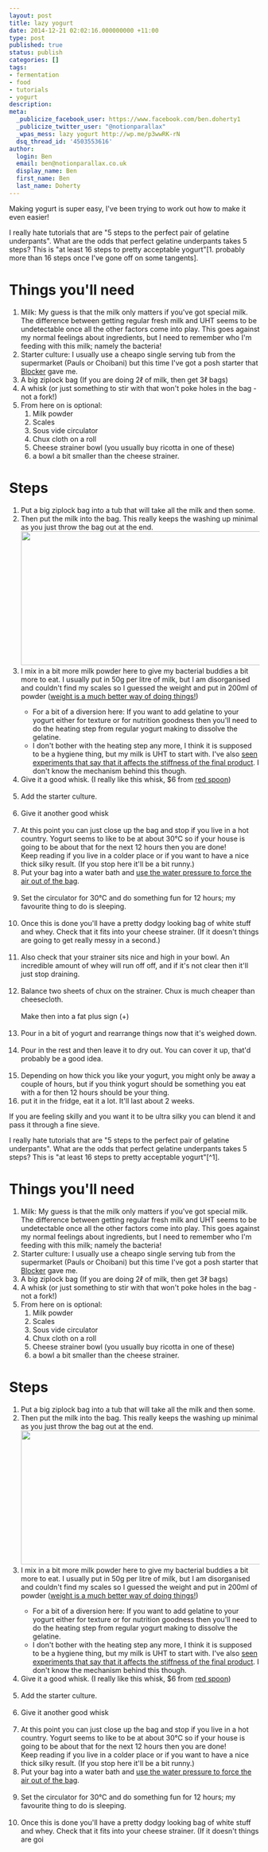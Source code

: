 ```yaml
---
layout: post
title: lazy yogurt
date: 2014-12-21 02:02:16.000000000 +11:00
type: post
published: true
status: publish
categories: []
tags:
- fermentation
- food
- tutorials
- yogurt
description:
meta:
  _publicize_facebook_user: https://www.facebook.com/ben.doherty1
  _publicize_twitter_user: "@notionparallax"
  _wpas_mess: lazy yogurt http://wp.me/p3wwRK-rN
  dsq_thread_id: '4503553616'
author:
  login: Ben
  email: ben@notionparallax.co.uk
  display_name: Ben
  first_name: Ben
  last_name: Doherty
---
```

<p>Making yogurt is super easy, I've been trying to work out how to make it even easier!</p>
<p>I really hate tutorials that are "5 steps to the perfect pair of gelatine underpants". What are the odds that perfect gelatine underpants takes 5 steps? This is "at least 16 steps to pretty acceptable yogurt"[1. probably more than 16 steps once I've gone off on some tangents].</p>
<h1>Things you'll need</h1>
<ol>
<li>Milk: My guess is that the milk only matters if you've got special milk. The difference between getting regular fresh milk and UHT seems to be undetectable once all the other factors come into play. This goes against my normal feelings about ingredients, but I need to remember who I'm feeding with this milk; namely the bacteria!</li>
<li>Starter culture: I usually use a cheapo single serving tub from the supermarket (Pauls or Choibani) but this time I've got a posh starter that <a href="http://instagram.com/blocker890/">Blocker</a> gave me.</li>
<li>A big ziplock bag (If you are doing 2ℓ of milk, then get 3ℓ bags)</li>
<li>A whisk (or just something to stir with that won't poke holes in the bag - not a fork!)</li>
<li>From here on is optional:
<ol>
<li>Milk powder</li>
<li>Scales</li>
<li>Sous vide circulator</li>
<li>Chux cloth on a roll</li>
<li>Cheese strainer bowl (you usually buy ricotta in one of these)</li>
<li>a bowl a bit smaller than the cheese strainer.</li>
</ol>
</li>
</ol>
<h1>Steps</h1>
<ol>
<li>Put a big ziplock bag into a tub that will take all the milk and then some.</li>
<li>Then put the milk into the bag. This really keeps the washing up minimal as you just throw the bag out at the end.<br />
<img class="" src="{{ site.baseurl }}/assets/VJqMLw6GhxbdsBFTVqJ5wlfosLoSB8bFdaEBPudqrgOH=w1541-h834-no" alt="" width="497" height="269" /></li>
<li>I mix in a bit more milk powder here to give my bacterial buddies a bit more to eat. I usually put in 50g per litre of milk, but I am disorganised and couldn't find my scales so I guessed the weight and put in 200ml of powder (<a href="http://www.chefsteps.com/activities/weight-vs-volume-speed">weight is a much better way of doing things!</a>)<br />
<img src="{{ site.baseurl }}/assets/IMG_20141220_131156.jpg" alt="" /></p>
<ul>
<li>For a bit of a diversion here: If you want to add gelatine to your yogurt either for texture or for nutrition goodness then you'll need to do the heating step from regular yogurt making to dissolve the gelatine.</li>
<li>I don't bother with the heating step any more, I think it is supposed to be a hygiene thing, but my milk is UHT to start with. I've also <a href="http://slapphappe.wordpress.com/2013/09/12/yoghurt-the-temperature-you-heat-milk-to-affects-how-thick-it-ends-up/">seen experiments that say that it affects the stiffness of the final product</a>. I don't know the mechanism behind this though.</li>
</ul>
</li>
<li>Give it a good whisk. (I really like this whisk, $6 from <a href="http://www.redspooncompany.com/">red spoon</a>)<br />
<img src="{{ site.baseurl }}/assets/IMG_20141220_131326.jpg" alt="" /></li>
<li>Add the starter culture.<br />
<img src="{{ site.baseurl }}/assets/IMG_20141220_131522.jpg" alt="" /></li>
<li>Give it another good whisk<br />
<img src="{{ site.baseurl }}/assets/IMG_20141220_131557.jpg" alt="" /></li>
<li>At this point you can just close up the bag and stop if you live in a hot country. Yogurt seems to like to be at about 30°C so if your house is going to be about that for the next 12 hours then you are done!<br />
Keep reading if you live in a colder place or if you want to have a nice thick silky result. (If you stop here it'll be a bit runny.)</li>
<li>Put your bag into a water bath and <a href="http://www.chefsteps.com/activities/simple-sous-vide-packaging">use the water pressure to force the air out of the bag</a>.<br />
<img src="{{ site.baseurl }}/assets/IMG_20141220_131933.jpg" alt="" /></li>
<li>Set the circulator for 30°C and do something fun for 12 hours; my favourite thing to do is sleeping.<br />
<img src="{{ site.baseurl }}/assets/IMG_20141220_132210.jpg" alt="" /></li>
<li>Once this is done you'll have a pretty dodgy looking bag of white stuff and whey. Check that it fits into your cheese strainer. (If it doesn't things are going to get really messy in a second.)<br />
<img src="{{ site.baseurl }}/assets/IMG_20141221_114439.jpg" alt="" /></li>
<li>Also check that your strainer sits nice and high in your bowl. An incredible amount of whey will run off off, and if it's not clear then it'll just stop draining.<br />
<img src="{{ site.baseurl }}/assets/IMG_20141221_114518.jpg" alt="" /></li>
<li>Balance two sheets of chux on the strainer. Chux is much cheaper than cheesecloth.<br />
<img src="{{ site.baseurl }}/assets/IMG_20141221_114729.jpg" alt="" /><br />
Make then into a fat plus sign (+)<br />
<img src="{{ site.baseurl }}/assets/IMG_20141221_114719.jpg" alt="" /></li>
<li>Pour in a bit of yogurt and rearrange things now that it's weighed down.<br />
<img src="{{ site.baseurl }}/assets/IMG_20141221_114844.jpg" alt="" /></li>
<li>Pour in the rest and then leave it to dry out. You can cover it up, that'd probably be a good idea.<br />
<img src="{{ site.baseurl }}/assets/IMG_20141221_115032.jpg" alt="" /></li>
<li>Depending on how thick you like your yogurt, you might only be away a couple of hours, but if you think yogurt should be something you eat with a for then 12 hours should be your thing.</li>
<li>put it in the fridge, eat it a lot. It'll last about 2 weeks.</li>
</ol>
<p>If you are feeling skilly and you want it to be ultra silky you can blend it and pass it through a fine sieve.</p>
<p>I really hate tutorials that are "5 steps to the perfect pair of gelatine underpants". What are the odds that perfect gelatine underpants takes 5 steps? This is "at least 16 steps to pretty acceptable yogurt"[^1].</p>
<h1>Things you'll need</h1>
<ol>
<li>Milk: My guess is that the milk only matters if you've got special milk. The difference between getting regular fresh milk and UHT seems to be undetectable once all the other factors come into play. This goes against my normal feelings about ingredients, but I need to remember who I'm feeding with this milk; namely the bacteria!</li>
<li>Starter culture: I usually use a cheapo single serving tub from the supermarket (Pauls or Choibani) but this time I've got a posh starter that <a href="http://instagram.com/blocker890/">Blocker</a> gave me.</li>
<li>A big ziplock bag (If you are doing 2ℓ of milk, then get 3ℓ bags)</li>
<li>A whisk (or just something to stir with that won't poke holes in the bag - not a fork!)</li>
<li>From here on is optional:
<ol>
<li>Milk powder</li>
<li>Scales</li>
<li>Sous vide circulator</li>
<li>Chux cloth on a roll</li>
<li>Cheese strainer bowl (you usually buy ricotta in one of these)</li>
<li>a bowl a bit smaller than the cheese strainer.</li>
</ol>
</li>
</ol>
<h1>Steps</h1>
<ol>
<li>Put a big ziplock bag into a tub that will take all the milk and then some.</li>
<li>Then put the milk into the bag. This really keeps the washing up minimal as you just throw the bag out at the end.<br />
<img class="" src="{{ site.baseurl }}/assets/VJqMLw6GhxbdsBFTVqJ5wlfosLoSB8bFdaEBPudqrgOH=w1541-h834-no" alt="" width="497" height="269" /></li>
<li>I mix in a bit more milk powder here to give my bacterial buddies a bit more to eat. I usually put in 50g per litre of milk, but I am disorganised and couldn't find my scales so I guessed the weight and put in 200ml of powder (<a href="http://www.chefsteps.com/activities/weight-vs-volume-speed">weight is a much better way of doing things!</a>)<br />
<img src="{{ site.baseurl }}/assets/IMG_20141220_131156.jpg" alt="" /></p>
<ul>
<li>For a bit of a diversion here: If you want to add gelatine to your yogurt either for texture or for nutrition goodness then you'll need to do the heating step from regular yogurt making to dissolve the gelatine.</li>
<li>I don't bother with the heating step any more, I think it is supposed to be a hygiene thing, but my milk is UHT to start with. I've also <a href="http://slapphappe.wordpress.com/2013/09/12/yoghurt-the-temperature-you-heat-milk-to-affects-how-thick-it-ends-up/">seen experiments that say that it affects the stiffness of the final product</a>. I don't know the mechanism behind this though.</li>
</ul>
</li>
<li>Give it a good whisk. (I really like this whisk, $6 from <a href="http://www.redspooncompany.com/">red spoon</a>)<br />
<img src="{{ site.baseurl }}/assets/IMG_20141220_131326.jpg" alt="" /></li>
<li>Add the starter culture.<br />
<img src="{{ site.baseurl }}/assets/IMG_20141220_131522.jpg" alt="" /></li>
<li>Give it another good whisk<br />
<img src="{{ site.baseurl }}/assets/IMG_20141220_131557.jpg" alt="" /></li>
<li>At this point you can just close up the bag and stop if you live in a hot country. Yogurt seems to like to be at about 30°C so if your house is going to be about that for the next 12 hours then you are done!<br />
Keep reading if you live in a colder place or if you want to have a nice thick silky result. (If you stop here it'll be a bit runny.)</li>
<li>Put your bag into a water bath and <a href="http://www.chefsteps.com/activities/simple-sous-vide-packaging">use the water pressure to force the air out of the bag</a>.<br />
<img src="{{ site.baseurl }}/assets/IMG_20141220_131933.jpg" alt="" /></li>
<li>Set the circulator for 30°C and do something fun for 12 hours; my favourite thing to do is sleeping.<br />
<img src="{{ site.baseurl }}/assets/IMG_20141220_132210.jpg" alt="" /></li>
<li>Once this is done you'll have a pretty dodgy looking bag of white stuff and whey. Check that it fits into your cheese strainer. (If it doesn't things are goi

[^1]: probably more than 16 steps once I've gone off on some tangents

